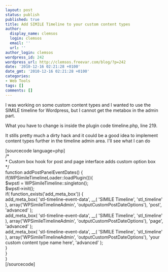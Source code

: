 ```yaml
---
layout: post
status: publish
published: true
title: Add SIMILE Timeline to your custom content types
author:
  display_name: clemsos
  login: clemsos
  email: ''
  url: ''
author_login: clemsos
wordpress_id: 242
wordpress_url: http://clemsos.freevar.com/blog/?p=242
date: '2010-12-16 02:21:28 +0100'
date_gmt: '2010-12-16 02:21:28 +0100'
categories:
- Web Tools
tags: []
comments: []
---
```

<p>I was working on some custom content types and I wanted to use the SIMILE timeline for Wordpress, but I cannot get the metabox in the admin part.</p>
<p>What you have to change is inside the plugin code timeline.php, line 219.</p>
<p>It stills pretty much a dirty hack and it could be a good idea to implement content types further in the timeline admin area. I'll see what I can do</p>
<p>[sourcecode language=php]<br />
/*<br />
* Custom box hook for post and page interface adds custom option box<br />
*/<br />
function addPostPanelEventDates() {<br />
	if(WPSimileTimelineLoader::loadPlugin()){<br />
		$wpstl = WPSimileTimeline::singleton();<br />
		$wpstl->init();<br />
		if( function_exists('add_meta_box')) {<br />
			add_meta_box( 'stl-timeline-event-data', __( 'SIMILE Timeline', 'stl_timeline' ), array('WPSimileTimelineAdmin', 'outputCustomPostDateOptions'), 'post', 'advanced' );<br />
			add_meta_box( 'stl-timeline-event-data', __( 'SIMILE Timeline', 'stl_timeline' ), array('WPSimileTimelineAdmin', 'outputCustomPostDateOptions'), 'page', 'advanced' );<br />
			add_meta_box( 'stl-timeline-event-data', __( 'SIMILE Timeline', 'stl_timeline' ), array('WPSimileTimelineAdmin', 'outputCustomPostDateOptions'), 'your custom content type name here', 'advanced' );<br />
		}<br />
	}<br />
}<br />
[/sourcecode]</p>

